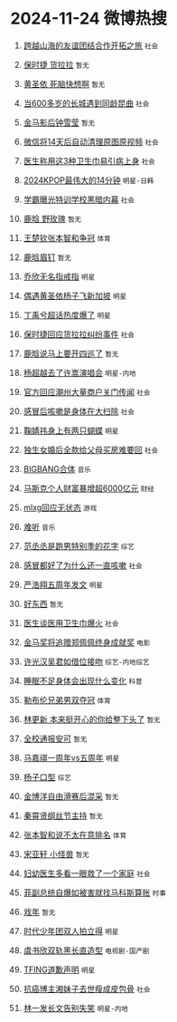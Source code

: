 # 2024-11-24 微博热搜 
1. [跨越山海的友谊团结合作开拓之旅](https://m.weibo.cn/search?containerid=100103type%3D1%26t%3D10%26q%3D%23%E8%B7%A8%E8%B6%8A%E5%B1%B1%E6%B5%B7%E7%9A%84%E5%8F%8B%E8%B0%8A%E5%9B%A2%E7%BB%93%E5%90%88%E4%BD%9C%E5%BC%80%E6%8B%93%E4%B9%8B%E6%97%85%23&stream_entry_id=51&isnewpage=1&extparam=seat%3D1%26cate%3D10103%26pos%3D0%26filter_type%3Drealtimehot%26stream_entry_id%3D51%26c_type%3D51%26q%3D%2523%25E8%25B7%25A8%25E8%25B6%258A%25E5%25B1%25B1%25E6%25B5%25B7%25E7%259A%2584%25E5%258F%258B%25E8%25B0%258A%25E5%259B%25A2%25E7%25BB%2593%25E5%2590%2588%25E4%25BD%259C%25E5%25BC%2580%25E6%258B%2593%25E4%25B9%258B%25E6%2597%2585%2523%26dgr%3D0%26display_time%3D1732377963%26pre_seqid%3D173237796323902395518113) `社会` 

2. [保时捷 货拉拉](https://m.weibo.cn/search?containerid=100103type%3D1%26t%3D10%26q%3D%E4%BF%9D%E6%97%B6%E6%8D%B7+%E8%B4%A7%E6%8B%89%E6%8B%89&stream_entry_id=31&isnewpage=1&extparam=seat%3D1%26cate%3D5001%26flag%3D2%26stream_entry_id%3D31%26realpos%3D1%26lcate%3D5001%26pos%3D0%26filter_type%3Drealtimehot%26band_rank%3D1%26c_type%3D31%26q%3D%25E4%25BF%259D%25E6%2597%25B6%25E6%258D%25B7%2520%25E8%25B4%25A7%25E6%258B%2589%25E6%258B%2589%26dgr%3D0%26display_time%3D1732377963%26pre_seqid%3D173237796323902395518113) `暂无` 

3. [黄圣依 死脑快想啊](https://m.weibo.cn/search?containerid=100103type%3D1%26t%3D10%26q%3D%E9%BB%84%E5%9C%A3%E4%BE%9D+%E6%AD%BB%E8%84%91%E5%BF%AB%E6%83%B3%E5%95%8A&stream_entry_id=31&isnewpage=1&extparam=seat%3D1%26cate%3D5001%26flag%3D2%26stream_entry_id%3D31%26realpos%3D2%26lcate%3D5001%26pos%3D1%26filter_type%3Drealtimehot%26band_rank%3D2%26c_type%3D31%26q%3D%25E9%25BB%2584%25E5%259C%25A3%25E4%25BE%259D%2520%25E6%25AD%25BB%25E8%2584%2591%25E5%25BF%25AB%25E6%2583%25B3%25E5%2595%258A%26dgr%3D0%26display_time%3D1732377963%26pre_seqid%3D173237796323902395518113) `暂无` 

4. [当600多岁的长城遇到同龄昆曲](https://m.weibo.cn/search?containerid=100103type%3D1%26t%3D10%26q%3D%23%E5%BD%93600%E5%A4%9A%E5%B2%81%E7%9A%84%E9%95%BF%E5%9F%8E%E9%81%87%E5%88%B0%E5%90%8C%E9%BE%84%E6%98%86%E6%9B%B2%23&stream_entry_id=31&isnewpage=1&extparam=seat%3D1%26cate%3D5001%26flag%3D0%26stream_entry_id%3D31%26realpos%3D3%26lcate%3D5001%26pos%3D2%26filter_type%3Drealtimehot%26band_rank%3D3%26c_type%3D31%26q%3D%2523%25E5%25BD%2593600%25E5%25A4%259A%25E5%25B2%2581%25E7%259A%2584%25E9%2595%25BF%25E5%259F%258E%25E9%2581%2587%25E5%2588%25B0%25E5%2590%258C%25E9%25BE%2584%25E6%2598%2586%25E6%259B%25B2%2523%26dgr%3D0%26display_time%3D1732377963%26pre_seqid%3D173237796323902395518113) `社会` 

5. [金马影后钟雪莹](https://m.weibo.cn/search?containerid=100103type%3D1%26t%3D10%26q%3D%23%E9%87%91%E9%A9%AC%E5%BD%B1%E5%90%8E%E9%92%9F%E9%9B%AA%E8%8E%B9%23&stream_entry_id=31&isnewpage=1&extparam=seat%3D1%26cate%3D5001%26flag%3D1%26stream_entry_id%3D31%26realpos%3D4%26lcate%3D5001%26pos%3D3%26filter_type%3Drealtimehot%26band_rank%3D4%26c_type%3D31%26q%3D%2523%25E9%2587%2591%25E9%25A9%25AC%25E5%25BD%25B1%25E5%2590%258E%25E9%2592%259F%25E9%259B%25AA%25E8%258E%25B9%2523%26dgr%3D0%26display_time%3D1732377963%26pre_seqid%3D173237796323902395518113) `暂无` 

6. [微信将14天后自动清理原图原视频](https://m.weibo.cn/search?containerid=100103type%3D1%26t%3D10%26q%3D%23%E5%BE%AE%E4%BF%A1%E5%B0%8614%E5%A4%A9%E5%90%8E%E8%87%AA%E5%8A%A8%E6%B8%85%E7%90%86%E5%8E%9F%E5%9B%BE%E5%8E%9F%E8%A7%86%E9%A2%91%23&stream_entry_id=31&isnewpage=1&extparam=seat%3D1%26cate%3D5001%26flag%3D0%26stream_entry_id%3D31%26realpos%3D5%26lcate%3D5001%26pos%3D4%26filter_type%3Drealtimehot%26band_rank%3D5%26c_type%3D31%26q%3D%2523%25E5%25BE%25AE%25E4%25BF%25A1%25E5%25B0%258614%25E5%25A4%25A9%25E5%2590%258E%25E8%2587%25AA%25E5%258A%25A8%25E6%25B8%2585%25E7%2590%2586%25E5%258E%259F%25E5%259B%25BE%25E5%258E%259F%25E8%25A7%2586%25E9%25A2%2591%2523%26dgr%3D0%26display_time%3D1732377963%26pre_seqid%3D173237796323902395518113) `社会` 

7. [医生称用这3种卫生巾易引病上身](https://m.weibo.cn/search?containerid=100103type%3D1%26t%3D10%26q%3D%23%E5%8C%BB%E7%94%9F%E7%A7%B0%E7%94%A8%E8%BF%993%E7%A7%8D%E5%8D%AB%E7%94%9F%E5%B7%BE%E6%98%93%E5%BC%95%E7%97%85%E4%B8%8A%E8%BA%AB%23&stream_entry_id=31&isnewpage=1&extparam=seat%3D1%26cate%3D5001%26flag%3D0%26stream_entry_id%3D31%26realpos%3D6%26lcate%3D5001%26pos%3D5%26filter_type%3Drealtimehot%26band_rank%3D6%26c_type%3D31%26q%3D%2523%25E5%258C%25BB%25E7%2594%259F%25E7%25A7%25B0%25E7%2594%25A8%25E8%25BF%25993%25E7%25A7%258D%25E5%258D%25AB%25E7%2594%259F%25E5%25B7%25BE%25E6%2598%2593%25E5%25BC%2595%25E7%2597%2585%25E4%25B8%258A%25E8%25BA%25AB%2523%26dgr%3D0%26display_time%3D1732377963%26pre_seqid%3D173237796323902395518113) `社会` 

8. [2024KPOP最伟大的14分钟](https://m.weibo.cn/search?containerid=100103type%3D1%26t%3D10%26q%3D%232024KPOP%E6%9C%80%E4%BC%9F%E5%A4%A7%E7%9A%8414%E5%88%86%E9%92%9F%23&stream_entry_id=31&isnewpage=1&extparam=seat%3D1%26cate%3D5001%26flag%3D16%26stream_entry_id%3D31%26realpos%3D7%26lcate%3D5001%26pos%3D6%26filter_type%3Drealtimehot%26band_rank%3D7%26c_type%3D31%26q%3D%25232024KPOP%25E6%259C%2580%25E4%25BC%259F%25E5%25A4%25A7%25E7%259A%258414%25E5%2588%2586%25E9%2592%259F%2523%26dgr%3D0%26display_time%3D1732377963%26pre_seqid%3D173237796323902395518113) `明星-日韩` 

9. [学霸曝光特训学校黑暗内幕](https://m.weibo.cn/search?containerid=100103type%3D1%26t%3D10%26q%3D%23%E5%AD%A6%E9%9C%B8%E6%9B%9D%E5%85%89%E7%89%B9%E8%AE%AD%E5%AD%A6%E6%A0%A1%E9%BB%91%E6%9A%97%E5%86%85%E5%B9%95%23&stream_entry_id=31&isnewpage=1&extparam=seat%3D1%26cate%3D5001%26flag%3D0%26stream_entry_id%3D31%26realpos%3D8%26lcate%3D5001%26pos%3D7%26filter_type%3Drealtimehot%26band_rank%3D8%26c_type%3D31%26q%3D%2523%25E5%25AD%25A6%25E9%259C%25B8%25E6%259B%259D%25E5%2585%2589%25E7%2589%25B9%25E8%25AE%25AD%25E5%25AD%25A6%25E6%25A0%25A1%25E9%25BB%2591%25E6%259A%2597%25E5%2586%2585%25E5%25B9%2595%2523%26dgr%3D0%26display_time%3D1732377963%26pre_seqid%3D173237796323902395518113) `社会` 

10. [鹿晗 野玫瑰](https://m.weibo.cn/search?containerid=100103type%3D1%26t%3D10%26q%3D%E9%B9%BF%E6%99%97+%E9%87%8E%E7%8E%AB%E7%91%B0&stream_entry_id=31&isnewpage=1&extparam=seat%3D1%26cate%3D5001%26flag%3D16%26stream_entry_id%3D31%26realpos%3D9%26lcate%3D5001%26pos%3D8%26filter_type%3Drealtimehot%26band_rank%3D9%26c_type%3D31%26q%3D%25E9%25B9%25BF%25E6%2599%2597%2520%25E9%2587%258E%25E7%258E%25AB%25E7%2591%25B0%26dgr%3D0%26display_time%3D1732377963%26pre_seqid%3D173237796323902395518113) `暂无` 

11. [王楚钦张本智和争冠](https://m.weibo.cn/search?containerid=100103type%3D1%26t%3D10%26q%3D%23%E7%8E%8B%E6%A5%9A%E9%92%A6%E5%BC%A0%E6%9C%AC%E6%99%BA%E5%92%8C%E4%BA%89%E5%86%A0%23&stream_entry_id=31&isnewpage=1&extparam=seat%3D1%26cate%3D5001%26flag%3D0%26stream_entry_id%3D31%26realpos%3D10%26lcate%3D5001%26pos%3D9%26filter_type%3Drealtimehot%26band_rank%3D10%26c_type%3D31%26q%3D%2523%25E7%258E%258B%25E6%25A5%259A%25E9%2592%25A6%25E5%25BC%25A0%25E6%259C%25AC%25E6%2599%25BA%25E5%2592%258C%25E4%25BA%2589%25E5%2586%25A0%2523%26dgr%3D0%26display_time%3D1732377963%26pre_seqid%3D173237796323902395518113) `体育` 

12. [鹿晗眉钉](https://m.weibo.cn/search?containerid=100103type%3D1%26t%3D10%26q%3D%E9%B9%BF%E6%99%97%E7%9C%89%E9%92%89&stream_entry_id=31&isnewpage=1&extparam=seat%3D1%26cate%3D5001%26flag%3D2%26stream_entry_id%3D31%26realpos%3D11%26lcate%3D5001%26pos%3D10%26filter_type%3Drealtimehot%26band_rank%3D11%26c_type%3D31%26q%3D%25E9%25B9%25BF%25E6%2599%2597%25E7%259C%2589%25E9%2592%2589%26dgr%3D0%26display_time%3D1732377963%26pre_seqid%3D173237796323902395518113) `暂无` 

13. [乔欣无名指戒指](https://m.weibo.cn/search?containerid=100103type%3D1%26t%3D10%26q%3D%23%E4%B9%94%E6%AC%A3%E6%97%A0%E5%90%8D%E6%8C%87%E6%88%92%E6%8C%87%23&stream_entry_id=31&isnewpage=1&extparam=seat%3D1%26cate%3D5001%26flag%3D1%26stream_entry_id%3D31%26realpos%3D12%26lcate%3D5001%26pos%3D11%26filter_type%3Drealtimehot%26band_rank%3D12%26c_type%3D31%26q%3D%2523%25E4%25B9%2594%25E6%25AC%25A3%25E6%2597%25A0%25E5%2590%258D%25E6%258C%2587%25E6%2588%2592%25E6%258C%2587%2523%26dgr%3D0%26display_time%3D1732377963%26pre_seqid%3D173237796323902395518113) `明星` 

14. [偶遇黄圣依杨子飞新加坡](https://m.weibo.cn/search?containerid=100103type%3D1%26t%3D10%26q%3D%23%E5%81%B6%E9%81%87%E9%BB%84%E5%9C%A3%E4%BE%9D%E6%9D%A8%E5%AD%90%E9%A3%9E%E6%96%B0%E5%8A%A0%E5%9D%A1%23&stream_entry_id=31&isnewpage=1&extparam=seat%3D1%26cate%3D5001%26flag%3D1%26stream_entry_id%3D31%26realpos%3D13%26lcate%3D5001%26pos%3D12%26filter_type%3Drealtimehot%26band_rank%3D13%26c_type%3D31%26q%3D%2523%25E5%2581%25B6%25E9%2581%2587%25E9%25BB%2584%25E5%259C%25A3%25E4%25BE%259D%25E6%259D%25A8%25E5%25AD%2590%25E9%25A3%259E%25E6%2596%25B0%25E5%258A%25A0%25E5%259D%25A1%2523%26dgr%3D0%26display_time%3D1732377963%26pre_seqid%3D173237796323902395518113) `明星` 

15. [丁禹兮超话热度爆了](https://m.weibo.cn/search?containerid=100103type%3D1%26t%3D10%26q%3D%23%E4%B8%81%E7%A6%B9%E5%85%AE%E8%B6%85%E8%AF%9D%E7%83%AD%E5%BA%A6%E7%88%86%E4%BA%86%23&stream_entry_id=31&isnewpage=1&extparam=seat%3D1%26cate%3D5001%26flag%3D0%26stream_entry_id%3D31%26realpos%3D14%26lcate%3D5001%26pos%3D13%26filter_type%3Drealtimehot%26band_rank%3D14%26c_type%3D31%26q%3D%2523%25E4%25B8%2581%25E7%25A6%25B9%25E5%2585%25AE%25E8%25B6%2585%25E8%25AF%259D%25E7%2583%25AD%25E5%25BA%25A6%25E7%2588%2586%25E4%25BA%2586%2523%26dgr%3D0%26display_time%3D1732377963%26pre_seqid%3D173237796323902395518113) `明星` 

16. [保时捷回应货拉拉纠纷事件](https://m.weibo.cn/search?containerid=100103type%3D1%26t%3D10%26q%3D%23%E4%BF%9D%E6%97%B6%E6%8D%B7%E5%9B%9E%E5%BA%94%E8%B4%A7%E6%8B%89%E6%8B%89%E7%BA%A0%E7%BA%B7%E4%BA%8B%E4%BB%B6%23&stream_entry_id=31&isnewpage=1&extparam=seat%3D1%26cate%3D5001%26flag%3D1%26stream_entry_id%3D31%26realpos%3D15%26lcate%3D5001%26pos%3D14%26filter_type%3Drealtimehot%26band_rank%3D15%26c_type%3D31%26q%3D%2523%25E4%25BF%259D%25E6%2597%25B6%25E6%258D%25B7%25E5%259B%259E%25E5%25BA%2594%25E8%25B4%25A7%25E6%258B%2589%25E6%258B%2589%25E7%25BA%25A0%25E7%25BA%25B7%25E4%25BA%258B%25E4%25BB%25B6%2523%26dgr%3D0%26display_time%3D1732377963%26pre_seqid%3D173237796323902395518113) `社会` 

17. [鹿晗说马上要开四巡了](https://m.weibo.cn/search?containerid=100103type%3D1%26t%3D10%26q%3D%23%E9%B9%BF%E6%99%97%E8%AF%B4%E9%A9%AC%E4%B8%8A%E8%A6%81%E5%BC%80%E5%9B%9B%E5%B7%A1%E4%BA%86%23&stream_entry_id=31&isnewpage=1&extparam=seat%3D1%26cate%3D5001%26flag%3D1%26stream_entry_id%3D31%26realpos%3D16%26lcate%3D5001%26pos%3D15%26filter_type%3Drealtimehot%26band_rank%3D16%26c_type%3D31%26q%3D%2523%25E9%25B9%25BF%25E6%2599%2597%25E8%25AF%25B4%25E9%25A9%25AC%25E4%25B8%258A%25E8%25A6%2581%25E5%25BC%2580%25E5%259B%259B%25E5%25B7%25A1%25E4%25BA%2586%2523%26dgr%3D0%26display_time%3D1732377963%26pre_seqid%3D173237796323902395518113) `暂无` 

18. [杨超越去了许嵩演唱会](https://m.weibo.cn/search?containerid=100103type%3D1%26t%3D10%26q%3D%23%E6%9D%A8%E8%B6%85%E8%B6%8A%E5%8E%BB%E4%BA%86%E8%AE%B8%E5%B5%A9%E6%BC%94%E5%94%B1%E4%BC%9A%23&stream_entry_id=31&isnewpage=1&extparam=seat%3D1%26cate%3D5001%26flag%3D0%26stream_entry_id%3D31%26realpos%3D17%26lcate%3D5001%26pos%3D16%26filter_type%3Drealtimehot%26band_rank%3D17%26c_type%3D31%26q%3D%2523%25E6%259D%25A8%25E8%25B6%2585%25E8%25B6%258A%25E5%258E%25BB%25E4%25BA%2586%25E8%25AE%25B8%25E5%25B5%25A9%25E6%25BC%2594%25E5%2594%25B1%25E4%25BC%259A%2523%26dgr%3D0%26display_time%3D1732377963%26pre_seqid%3D173237796323902395518113) `明星-内地` 

19. [官方回应潮州大量商户关门传闻](https://m.weibo.cn/search?containerid=100103type%3D1%26t%3D10%26q%3D%23%E5%AE%98%E6%96%B9%E5%9B%9E%E5%BA%94%E6%BD%AE%E5%B7%9E%E5%A4%A7%E9%87%8F%E5%95%86%E6%88%B7%E5%85%B3%E9%97%A8%E4%BC%A0%E9%97%BB%23&stream_entry_id=31&isnewpage=1&extparam=seat%3D1%26cate%3D5001%26flag%3D1%26stream_entry_id%3D31%26realpos%3D18%26lcate%3D5001%26pos%3D17%26filter_type%3Drealtimehot%26band_rank%3D18%26c_type%3D31%26q%3D%2523%25E5%25AE%2598%25E6%2596%25B9%25E5%259B%259E%25E5%25BA%2594%25E6%25BD%25AE%25E5%25B7%259E%25E5%25A4%25A7%25E9%2587%258F%25E5%2595%2586%25E6%2588%25B7%25E5%2585%25B3%25E9%2597%25A8%25E4%25BC%25A0%25E9%2597%25BB%2523%26dgr%3D0%26display_time%3D1732377963%26pre_seqid%3D173237796323902395518113) `社会` 

20. [感冒后咳嗽是身体在大扫除](https://m.weibo.cn/search?containerid=100103type%3D1%26t%3D10%26q%3D%23%E6%84%9F%E5%86%92%E5%90%8E%E5%92%B3%E5%97%BD%E6%98%AF%E8%BA%AB%E4%BD%93%E5%9C%A8%E5%A4%A7%E6%89%AB%E9%99%A4%23&stream_entry_id=31&isnewpage=1&extparam=seat%3D1%26cate%3D5001%26flag%3D0%26stream_entry_id%3D31%26realpos%3D19%26lcate%3D5001%26pos%3D18%26filter_type%3Drealtimehot%26band_rank%3D19%26c_type%3D31%26q%3D%2523%25E6%2584%259F%25E5%2586%2592%25E5%2590%258E%25E5%2592%25B3%25E5%2597%25BD%25E6%2598%25AF%25E8%25BA%25AB%25E4%25BD%2593%25E5%259C%25A8%25E5%25A4%25A7%25E6%2589%25AB%25E9%2599%25A4%2523%26dgr%3D0%26display_time%3D1732377963%26pre_seqid%3D173237796323902395518113) `社会` 

21. [鞠婧祎身上有两只蝴蝶](https://m.weibo.cn/search?containerid=100103type%3D1%26t%3D10%26q%3D%23%E9%9E%A0%E5%A9%A7%E7%A5%8E%E8%BA%AB%E4%B8%8A%E6%9C%89%E4%B8%A4%E5%8F%AA%E8%9D%B4%E8%9D%B6%23&stream_entry_id=31&isnewpage=1&extparam=seat%3D1%26cate%3D5001%26flag%3D1%26stream_entry_id%3D31%26realpos%3D20%26lcate%3D5001%26pos%3D19%26filter_type%3Drealtimehot%26band_rank%3D20%26c_type%3D31%26q%3D%2523%25E9%259E%25A0%25E5%25A9%25A7%25E7%25A5%258E%25E8%25BA%25AB%25E4%25B8%258A%25E6%259C%2589%25E4%25B8%25A4%25E5%258F%25AA%25E8%259D%25B4%25E8%259D%25B6%2523%26dgr%3D0%26display_time%3D1732377963%26pre_seqid%3D173237796323902395518113) `明星` 

22. [独生女婚后全款给父母买房难要回](https://m.weibo.cn/search?containerid=100103type%3D1%26t%3D10%26q%3D%23%E7%8B%AC%E7%94%9F%E5%A5%B3%E5%A9%9A%E5%90%8E%E5%85%A8%E6%AC%BE%E7%BB%99%E7%88%B6%E6%AF%8D%E4%B9%B0%E6%88%BF%E9%9A%BE%E8%A6%81%E5%9B%9E%23&stream_entry_id=31&isnewpage=1&extparam=seat%3D1%26cate%3D5001%26flag%3D0%26stream_entry_id%3D31%26realpos%3D21%26lcate%3D5001%26pos%3D20%26filter_type%3Drealtimehot%26band_rank%3D21%26c_type%3D31%26q%3D%2523%25E7%258B%25AC%25E7%2594%259F%25E5%25A5%25B3%25E5%25A9%259A%25E5%2590%258E%25E5%2585%25A8%25E6%25AC%25BE%25E7%25BB%2599%25E7%2588%25B6%25E6%25AF%258D%25E4%25B9%25B0%25E6%2588%25BF%25E9%259A%25BE%25E8%25A6%2581%25E5%259B%259E%2523%26dgr%3D0%26display_time%3D1732377963%26pre_seqid%3D173237796323902395518113) `社会` 

23. [BIGBANG合体](https://m.weibo.cn/search?containerid=100103type%3D1%26t%3D10%26q%3DBIGBANG%E5%90%88%E4%BD%93&stream_entry_id=31&isnewpage=1&extparam=seat%3D1%26cate%3D5001%26flag%3D0%26stream_entry_id%3D31%26realpos%3D22%26lcate%3D5001%26pos%3D21%26filter_type%3Drealtimehot%26band_rank%3D22%26c_type%3D31%26q%3DBIGBANG%25E5%2590%2588%25E4%25BD%2593%26dgr%3D0%26display_time%3D1732377963%26pre_seqid%3D173237796323902395518113) `音乐` 

24. [马斯克个人财富暴增超6000亿元](https://m.weibo.cn/search?containerid=100103type%3D1%26t%3D10%26q%3D%23%E9%A9%AC%E6%96%AF%E5%85%8B%E4%B8%AA%E4%BA%BA%E8%B4%A2%E5%AF%8C%E6%9A%B4%E5%A2%9E%E8%B6%856000%E4%BA%BF%E5%85%83%23&stream_entry_id=31&isnewpage=1&extparam=seat%3D1%26cate%3D5001%26flag%3D0%26stream_entry_id%3D31%26realpos%3D23%26lcate%3D5001%26pos%3D22%26filter_type%3Drealtimehot%26band_rank%3D23%26c_type%3D31%26q%3D%2523%25E9%25A9%25AC%25E6%2596%25AF%25E5%2585%258B%25E4%25B8%25AA%25E4%25BA%25BA%25E8%25B4%25A2%25E5%25AF%258C%25E6%259A%25B4%25E5%25A2%259E%25E8%25B6%25856000%25E4%25BA%25BF%25E5%2585%2583%2523%26dgr%3D0%26display_time%3D1732377963%26pre_seqid%3D173237796323902395518113) `财经` 

25. [mlxg回应无状态](https://m.weibo.cn/search?containerid=100103type%3D1%26t%3D10%26q%3D%23mlxg%E5%9B%9E%E5%BA%94%E6%97%A0%E7%8A%B6%E6%80%81%23&stream_entry_id=31&isnewpage=1&extparam=seat%3D1%26cate%3D5001%26flag%3D0%26stream_entry_id%3D31%26realpos%3D24%26lcate%3D5001%26pos%3D23%26filter_type%3Drealtimehot%26band_rank%3D24%26c_type%3D31%26q%3D%2523mlxg%25E5%259B%259E%25E5%25BA%2594%25E6%2597%25A0%25E7%258A%25B6%25E6%2580%2581%2523%26dgr%3D0%26display_time%3D1732377963%26pre_seqid%3D173237796323902395518113) `游戏` 

26. [难听](https://m.weibo.cn/search?containerid=100103type%3D1%26t%3D10%26q%3D%E9%9A%BE%E5%90%AC&stream_entry_id=31&isnewpage=1&extparam=seat%3D1%26cate%3D5001%26flag%3D0%26stream_entry_id%3D31%26realpos%3D25%26lcate%3D5001%26pos%3D24%26filter_type%3Drealtimehot%26band_rank%3D25%26c_type%3D31%26q%3D%25E9%259A%25BE%25E5%2590%25AC%26dgr%3D0%26display_time%3D1732377963%26pre_seqid%3D173237796323902395518113) `音乐` 

27. [范丞丞是跑男特别季的花字](https://m.weibo.cn/search?containerid=100103type%3D1%26t%3D10%26q%3D%23%E8%8C%83%E4%B8%9E%E4%B8%9E%E6%98%AF%E8%B7%91%E7%94%B7%E7%89%B9%E5%88%AB%E5%AD%A3%E7%9A%84%E8%8A%B1%E5%AD%97%23&stream_entry_id=31&isnewpage=1&extparam=seat%3D1%26cate%3D5001%26flag%3D1%26stream_entry_id%3D31%26realpos%3D26%26lcate%3D5001%26pos%3D25%26filter_type%3Drealtimehot%26band_rank%3D26%26c_type%3D31%26q%3D%2523%25E8%258C%2583%25E4%25B8%259E%25E4%25B8%259E%25E6%2598%25AF%25E8%25B7%2591%25E7%2594%25B7%25E7%2589%25B9%25E5%2588%25AB%25E5%25AD%25A3%25E7%259A%2584%25E8%258A%25B1%25E5%25AD%2597%2523%26dgr%3D0%26display_time%3D1732377963%26pre_seqid%3D173237796323902395518113) `综艺` 

28. [感冒都好了为什么还一直咳嗽](https://m.weibo.cn/search?containerid=100103type%3D1%26t%3D10%26q%3D%23%E6%84%9F%E5%86%92%E9%83%BD%E5%A5%BD%E4%BA%86%E4%B8%BA%E4%BB%80%E4%B9%88%E8%BF%98%E4%B8%80%E7%9B%B4%E5%92%B3%E5%97%BD%23&stream_entry_id=31&isnewpage=1&extparam=seat%3D1%26cate%3D5001%26flag%3D1%26stream_entry_id%3D31%26realpos%3D27%26lcate%3D5001%26pos%3D26%26filter_type%3Drealtimehot%26band_rank%3D27%26c_type%3D31%26q%3D%2523%25E6%2584%259F%25E5%2586%2592%25E9%2583%25BD%25E5%25A5%25BD%25E4%25BA%2586%25E4%25B8%25BA%25E4%25BB%2580%25E4%25B9%2588%25E8%25BF%2598%25E4%25B8%2580%25E7%259B%25B4%25E5%2592%25B3%25E5%2597%25BD%2523%26dgr%3D0%26display_time%3D1732377963%26pre_seqid%3D173237796323902395518113) `社会` 

29. [严浩翔五周年发文](https://m.weibo.cn/search?containerid=100103type%3D1%26t%3D10%26q%3D%23%E4%B8%A5%E6%B5%A9%E7%BF%94%E4%BA%94%E5%91%A8%E5%B9%B4%E5%8F%91%E6%96%87%23&stream_entry_id=31&isnewpage=1&extparam=seat%3D1%26cate%3D5001%26flag%3D1%26stream_entry_id%3D31%26realpos%3D28%26lcate%3D5001%26pos%3D27%26filter_type%3Drealtimehot%26band_rank%3D28%26c_type%3D31%26q%3D%2523%25E4%25B8%25A5%25E6%25B5%25A9%25E7%25BF%2594%25E4%25BA%2594%25E5%2591%25A8%25E5%25B9%25B4%25E5%258F%2591%25E6%2596%2587%2523%26dgr%3D0%26display_time%3D1732377963%26pre_seqid%3D173237796323902395518113) `明星` 

30. [好东西](https://m.weibo.cn/search?containerid=100103type%3D1%26t%3D10%26q%3D%E5%A5%BD%E4%B8%9C%E8%A5%BF&stream_entry_id=31&isnewpage=1&extparam=seat%3D1%26cate%3D5001%26flag%3D0%26stream_entry_id%3D31%26realpos%3D29%26lcate%3D5001%26pos%3D28%26filter_type%3Drealtimehot%26band_rank%3D29%26c_type%3D31%26q%3D%25E5%25A5%25BD%25E4%25B8%259C%25E8%25A5%25BF%26dgr%3D0%26display_time%3D1732377963%26pre_seqid%3D173237796323902395518113) `暂无` 

31. [医生谈医用卫生巾爆火](https://m.weibo.cn/search?containerid=100103type%3D1%26t%3D10%26q%3D%23%E5%8C%BB%E7%94%9F%E8%B0%88%E5%8C%BB%E7%94%A8%E5%8D%AB%E7%94%9F%E5%B7%BE%E7%88%86%E7%81%AB%23&stream_entry_id=31&isnewpage=1&extparam=seat%3D1%26cate%3D5001%26flag%3D1%26stream_entry_id%3D31%26realpos%3D30%26lcate%3D5001%26pos%3D29%26filter_type%3Drealtimehot%26band_rank%3D30%26c_type%3D31%26q%3D%2523%25E5%258C%25BB%25E7%2594%259F%25E8%25B0%2588%25E5%258C%25BB%25E7%2594%25A8%25E5%258D%25AB%25E7%2594%259F%25E5%25B7%25BE%25E7%2588%2586%25E7%2581%25AB%2523%26dgr%3D0%26display_time%3D1732377963%26pre_seqid%3D173237796323902395518113) `社会` 

32. [金马奖将追赠郑佩佩终身成就奖](https://m.weibo.cn/search?containerid=100103type%3D1%26t%3D10%26q%3D%23%E9%87%91%E9%A9%AC%E5%A5%96%E5%B0%86%E8%BF%BD%E8%B5%A0%E9%83%91%E4%BD%A9%E4%BD%A9%E7%BB%88%E8%BA%AB%E6%88%90%E5%B0%B1%E5%A5%96%23&stream_entry_id=31&isnewpage=1&extparam=seat%3D1%26cate%3D5001%26flag%3D0%26stream_entry_id%3D31%26realpos%3D31%26lcate%3D5001%26pos%3D30%26filter_type%3Drealtimehot%26band_rank%3D31%26c_type%3D31%26q%3D%2523%25E9%2587%2591%25E9%25A9%25AC%25E5%25A5%2596%25E5%25B0%2586%25E8%25BF%25BD%25E8%25B5%25A0%25E9%2583%2591%25E4%25BD%25A9%25E4%25BD%25A9%25E7%25BB%2588%25E8%25BA%25AB%25E6%2588%2590%25E5%25B0%25B1%25E5%25A5%2596%2523%26dgr%3D0%26display_time%3D1732377963%26pre_seqid%3D173237796323902395518113) `电影` 

33. [许光汉吴君如借位接吻](https://m.weibo.cn/search?containerid=100103type%3D1%26t%3D10%26q%3D%23%E8%AE%B8%E5%85%89%E6%B1%89%E5%90%B4%E5%90%9B%E5%A6%82%E5%80%9F%E4%BD%8D%E6%8E%A5%E5%90%BB%23&stream_entry_id=31&isnewpage=1&extparam=seat%3D1%26cate%3D5001%26flag%3D1%26stream_entry_id%3D31%26realpos%3D32%26lcate%3D5001%26pos%3D31%26filter_type%3Drealtimehot%26band_rank%3D32%26c_type%3D31%26q%3D%2523%25E8%25AE%25B8%25E5%2585%2589%25E6%25B1%2589%25E5%2590%25B4%25E5%2590%259B%25E5%25A6%2582%25E5%2580%259F%25E4%25BD%258D%25E6%258E%25A5%25E5%2590%25BB%2523%26dgr%3D0%26display_time%3D1732377963%26pre_seqid%3D173237796323902395518113) `综艺-内地综艺` 

34. [睡眠不足身体会出现什么变化](https://m.weibo.cn/search?containerid=100103type%3D1%26t%3D10%26q%3D%23%E7%9D%A1%E7%9C%A0%E4%B8%8D%E8%B6%B3%E8%BA%AB%E4%BD%93%E4%BC%9A%E5%87%BA%E7%8E%B0%E4%BB%80%E4%B9%88%E5%8F%98%E5%8C%96%23&stream_entry_id=31&isnewpage=1&extparam=seat%3D1%26cate%3D5001%26flag%3D0%26stream_entry_id%3D31%26realpos%3D33%26lcate%3D5001%26pos%3D32%26filter_type%3Drealtimehot%26band_rank%3D33%26c_type%3D31%26q%3D%2523%25E7%259D%25A1%25E7%259C%25A0%25E4%25B8%258D%25E8%25B6%25B3%25E8%25BA%25AB%25E4%25BD%2593%25E4%25BC%259A%25E5%2587%25BA%25E7%258E%25B0%25E4%25BB%2580%25E4%25B9%2588%25E5%258F%2598%25E5%258C%2596%2523%26dgr%3D0%26display_time%3D1732377963%26pre_seqid%3D173237796323902395518113) `科普` 

35. [勒布伦兄弟男双夺冠](https://m.weibo.cn/search?containerid=100103type%3D1%26t%3D10%26q%3D%23%E5%8B%92%E5%B8%83%E4%BC%A6%E5%85%84%E5%BC%9F%E7%94%B7%E5%8F%8C%E5%A4%BA%E5%86%A0%23&stream_entry_id=31&isnewpage=1&extparam=seat%3D1%26cate%3D5001%26flag%3D0%26stream_entry_id%3D31%26realpos%3D34%26lcate%3D5001%26pos%3D33%26filter_type%3Drealtimehot%26band_rank%3D34%26c_type%3D31%26q%3D%2523%25E5%258B%2592%25E5%25B8%2583%25E4%25BC%25A6%25E5%2585%2584%25E5%25BC%259F%25E7%2594%25B7%25E5%258F%258C%25E5%25A4%25BA%25E5%2586%25A0%2523%26dgr%3D0%26display_time%3D1732377963%26pre_seqid%3D173237796323902395518113) `体育` 

36. [林更新 本来挺开心的你给整下头了](https://m.weibo.cn/search?containerid=100103type%3D1%26t%3D10%26q%3D%E6%9E%97%E6%9B%B4%E6%96%B0+%E6%9C%AC%E6%9D%A5%E6%8C%BA%E5%BC%80%E5%BF%83%E7%9A%84%E4%BD%A0%E7%BB%99%E6%95%B4%E4%B8%8B%E5%A4%B4%E4%BA%86&stream_entry_id=31&isnewpage=1&extparam=seat%3D1%26cate%3D5001%26flag%3D0%26stream_entry_id%3D31%26realpos%3D35%26lcate%3D5001%26pos%3D34%26filter_type%3Drealtimehot%26band_rank%3D35%26c_type%3D31%26q%3D%25E6%259E%2597%25E6%259B%25B4%25E6%2596%25B0%2520%25E6%259C%25AC%25E6%259D%25A5%25E6%258C%25BA%25E5%25BC%2580%25E5%25BF%2583%25E7%259A%2584%25E4%25BD%25A0%25E7%25BB%2599%25E6%2595%25B4%25E4%25B8%258B%25E5%25A4%25B4%25E4%25BA%2586%26dgr%3D0%26display_time%3D1732377963%26pre_seqid%3D173237796323902395518113) `暂无` 

37. [全校通报安可](https://m.weibo.cn/search?containerid=100103type%3D1%26t%3D10%26q%3D%E5%85%A8%E6%A0%A1%E9%80%9A%E6%8A%A5%E5%AE%89%E5%8F%AF&stream_entry_id=31&isnewpage=1&extparam=seat%3D1%26cate%3D5001%26flag%3D1%26stream_entry_id%3D31%26realpos%3D36%26lcate%3D5001%26pos%3D35%26filter_type%3Drealtimehot%26band_rank%3D36%26c_type%3D31%26q%3D%25E5%2585%25A8%25E6%25A0%25A1%25E9%2580%259A%25E6%258A%25A5%25E5%25AE%2589%25E5%258F%25AF%26dgr%3D0%26display_time%3D1732377963%26pre_seqid%3D173237796323902395518113) `暂无` 

38. [马嘉祺一周年vs五周年](https://m.weibo.cn/search?containerid=100103type%3D1%26t%3D10%26q%3D%23%E9%A9%AC%E5%98%89%E7%A5%BA%E4%B8%80%E5%91%A8%E5%B9%B4vs%E4%BA%94%E5%91%A8%E5%B9%B4%23&stream_entry_id=31&isnewpage=1&extparam=seat%3D1%26cate%3D5001%26flag%3D1%26stream_entry_id%3D31%26realpos%3D37%26lcate%3D5001%26pos%3D36%26filter_type%3Drealtimehot%26band_rank%3D37%26c_type%3D31%26q%3D%2523%25E9%25A9%25AC%25E5%2598%2589%25E7%25A5%25BA%25E4%25B8%2580%25E5%2591%25A8%25E5%25B9%25B4vs%25E4%25BA%2594%25E5%2591%25A8%25E5%25B9%25B4%2523%26dgr%3D0%26display_time%3D1732377963%26pre_seqid%3D173237796323902395518113) `明星` 

39. [杨子口型](https://m.weibo.cn/search?containerid=100103type%3D1%26t%3D10%26q%3D%E6%9D%A8%E5%AD%90%E5%8F%A3%E5%9E%8B&stream_entry_id=31&isnewpage=1&extparam=seat%3D1%26cate%3D5001%26flag%3D0%26stream_entry_id%3D31%26realpos%3D38%26lcate%3D5001%26pos%3D37%26filter_type%3Drealtimehot%26band_rank%3D38%26c_type%3D31%26q%3D%25E6%259D%25A8%25E5%25AD%2590%25E5%258F%25A3%25E5%259E%258B%26dgr%3D0%26display_time%3D1732377963%26pre_seqid%3D173237796323902395518113) `综艺` 

40. [金博洋自由滑赛后混采](https://m.weibo.cn/search?containerid=100103type%3D1%26t%3D10%26q%3D%E9%87%91%E5%8D%9A%E6%B4%8B%E8%87%AA%E7%94%B1%E6%BB%91%E8%B5%9B%E5%90%8E%E6%B7%B7%E9%87%87&stream_entry_id=31&isnewpage=1&extparam=seat%3D1%26cate%3D5001%26flag%3D1%26stream_entry_id%3D31%26realpos%3D39%26lcate%3D5001%26pos%3D38%26filter_type%3Drealtimehot%26band_rank%3D39%26c_type%3D31%26q%3D%25E9%2587%2591%25E5%258D%259A%25E6%25B4%258B%25E8%2587%25AA%25E7%2594%25B1%25E6%25BB%2591%25E8%25B5%259B%25E5%2590%258E%25E6%25B7%25B7%25E9%2587%2587%26dgr%3D0%26display_time%3D1732377963%26pre_seqid%3D173237796323902395518113) `暂无` 

41. [秦霄贤纲丝节主持](https://m.weibo.cn/search?containerid=100103type%3D1%26t%3D10%26q%3D%E7%A7%A6%E9%9C%84%E8%B4%A4%E7%BA%B2%E4%B8%9D%E8%8A%82%E4%B8%BB%E6%8C%81&stream_entry_id=31&isnewpage=1&extparam=seat%3D1%26cate%3D5001%26flag%3D0%26stream_entry_id%3D31%26realpos%3D40%26lcate%3D5001%26pos%3D39%26filter_type%3Drealtimehot%26band_rank%3D40%26c_type%3D31%26q%3D%25E7%25A7%25A6%25E9%259C%2584%25E8%25B4%25A4%25E7%25BA%25B2%25E4%25B8%259D%25E8%258A%2582%25E4%25B8%25BB%25E6%258C%2581%26dgr%3D0%26display_time%3D1732377963%26pre_seqid%3D173237796323902395518113) `暂无` 

42. [张本智和说不太在意排名](https://m.weibo.cn/search?containerid=100103type%3D1%26t%3D10%26q%3D%23%E5%BC%A0%E6%9C%AC%E6%99%BA%E5%92%8C%E8%AF%B4%E4%B8%8D%E5%A4%AA%E5%9C%A8%E6%84%8F%E6%8E%92%E5%90%8D%23&stream_entry_id=31&isnewpage=1&extparam=seat%3D1%26cate%3D5001%26flag%3D1%26stream_entry_id%3D31%26realpos%3D41%26lcate%3D5001%26pos%3D40%26filter_type%3Drealtimehot%26band_rank%3D41%26c_type%3D31%26q%3D%2523%25E5%25BC%25A0%25E6%259C%25AC%25E6%2599%25BA%25E5%2592%258C%25E8%25AF%25B4%25E4%25B8%258D%25E5%25A4%25AA%25E5%259C%25A8%25E6%2584%258F%25E6%258E%2592%25E5%2590%258D%2523%26dgr%3D0%26display_time%3D1732377963%26pre_seqid%3D173237796323902395518113) `体育` 

43. [宋亚轩 小怪兽](https://m.weibo.cn/search?containerid=100103type%3D1%26t%3D10%26q%3D%E5%AE%8B%E4%BA%9A%E8%BD%A9+%E5%B0%8F%E6%80%AA%E5%85%BD&stream_entry_id=31&isnewpage=1&extparam=seat%3D1%26cate%3D5001%26flag%3D0%26stream_entry_id%3D31%26realpos%3D42%26lcate%3D5001%26pos%3D41%26filter_type%3Drealtimehot%26band_rank%3D42%26c_type%3D31%26q%3D%25E5%25AE%258B%25E4%25BA%259A%25E8%25BD%25A9%2520%25E5%25B0%258F%25E6%2580%25AA%25E5%2585%25BD%26dgr%3D0%26display_time%3D1732377963%26pre_seqid%3D173237796323902395518113) `暂无` 

44. [妇幼医生多看一眼救了一个家庭](https://m.weibo.cn/search?containerid=100103type%3D1%26t%3D10%26q%3D%23%E5%A6%87%E5%B9%BC%E5%8C%BB%E7%94%9F%E5%A4%9A%E7%9C%8B%E4%B8%80%E7%9C%BC%E6%95%91%E4%BA%86%E4%B8%80%E4%B8%AA%E5%AE%B6%E5%BA%AD%23&stream_entry_id=31&isnewpage=1&extparam=seat%3D1%26cate%3D5001%26flag%3D32768%26stream_entry_id%3D31%26realpos%3D43%26lcate%3D5001%26pos%3D42%26filter_type%3Drealtimehot%26band_rank%3D43%26c_type%3D31%26q%3D%2523%25E5%25A6%2587%25E5%25B9%25BC%25E5%258C%25BB%25E7%2594%259F%25E5%25A4%259A%25E7%259C%258B%25E4%25B8%2580%25E7%259C%25BC%25E6%2595%2591%25E4%25BA%2586%25E4%25B8%2580%25E4%25B8%25AA%25E5%25AE%25B6%25E5%25BA%25AD%2523%26dgr%3D0%26display_time%3D1732377963%26pre_seqid%3D173237796323902395518113) `社会` 

45. [菲副总统自爆如被害就找马科斯算账](https://m.weibo.cn/search?containerid=100103type%3D1%26t%3D10%26q%3D%23%E8%8F%B2%E5%89%AF%E6%80%BB%E7%BB%9F%E8%87%AA%E7%88%86%E5%A6%82%E8%A2%AB%E5%AE%B3%E5%B0%B1%E6%89%BE%E9%A9%AC%E7%A7%91%E6%96%AF%E7%AE%97%E8%B4%A6%23&stream_entry_id=31&isnewpage=1&extparam=seat%3D1%26cate%3D5001%26flag%3D0%26stream_entry_id%3D31%26realpos%3D44%26lcate%3D5001%26pos%3D43%26filter_type%3Drealtimehot%26band_rank%3D44%26c_type%3D31%26q%3D%2523%25E8%258F%25B2%25E5%2589%25AF%25E6%2580%25BB%25E7%25BB%259F%25E8%2587%25AA%25E7%2588%2586%25E5%25A6%2582%25E8%25A2%25AB%25E5%25AE%25B3%25E5%25B0%25B1%25E6%2589%25BE%25E9%25A9%25AC%25E7%25A7%2591%25E6%2596%25AF%25E7%25AE%2597%25E8%25B4%25A6%2523%26dgr%3D0%26display_time%3D1732377963%26pre_seqid%3D173237796323902395518113) `时事` 

46. [戏年](https://m.weibo.cn/search?containerid=100103type%3D1%26t%3D10%26q%3D%E6%88%8F%E5%B9%B4&stream_entry_id=31&isnewpage=1&extparam=seat%3D1%26cate%3D5001%26flag%3D1%26stream_entry_id%3D31%26realpos%3D45%26lcate%3D5001%26pos%3D44%26filter_type%3Drealtimehot%26band_rank%3D45%26c_type%3D31%26q%3D%25E6%2588%258F%25E5%25B9%25B4%26dgr%3D0%26display_time%3D1732377963%26pre_seqid%3D173237796323902395518113) `暂无` 

47. [时代少年团双人拍立得](https://m.weibo.cn/search?containerid=100103type%3D1%26t%3D10%26q%3D%23%E6%97%B6%E4%BB%A3%E5%B0%91%E5%B9%B4%E5%9B%A2%E5%8F%8C%E4%BA%BA%E6%8B%8D%E7%AB%8B%E5%BE%97%23&stream_entry_id=31&isnewpage=1&extparam=seat%3D1%26cate%3D5001%26flag%3D1%26stream_entry_id%3D31%26realpos%3D46%26lcate%3D5001%26pos%3D45%26filter_type%3Drealtimehot%26band_rank%3D46%26c_type%3D31%26q%3D%2523%25E6%2597%25B6%25E4%25BB%25A3%25E5%25B0%2591%25E5%25B9%25B4%25E5%259B%25A2%25E5%258F%258C%25E4%25BA%25BA%25E6%258B%258D%25E7%25AB%258B%25E5%25BE%2597%2523%26dgr%3D0%26display_time%3D1732377963%26pre_seqid%3D173237796323902395518113) `明星` 

48. [虞书欣双轨黑长直造型](https://m.weibo.cn/search?containerid=100103type%3D1%26t%3D10%26q%3D%23%E8%99%9E%E4%B9%A6%E6%AC%A3%E5%8F%8C%E8%BD%A8%E9%BB%91%E9%95%BF%E7%9B%B4%E9%80%A0%E5%9E%8B%23&stream_entry_id=31&isnewpage=1&extparam=seat%3D1%26cate%3D5001%26flag%3D0%26stream_entry_id%3D31%26realpos%3D47%26lcate%3D5001%26pos%3D46%26filter_type%3Drealtimehot%26band_rank%3D47%26c_type%3D31%26q%3D%2523%25E8%2599%259E%25E4%25B9%25A6%25E6%25AC%25A3%25E5%258F%258C%25E8%25BD%25A8%25E9%25BB%2591%25E9%2595%25BF%25E7%259B%25B4%25E9%2580%25A0%25E5%259E%258B%2523%26dgr%3D0%26display_time%3D1732377963%26pre_seqid%3D173237796323902395518113) `电视剧-国产剧` 

49. [TFING道歉声明](https://m.weibo.cn/search?containerid=100103type%3D1%26t%3D10%26q%3D%23TFING%E9%81%93%E6%AD%89%E5%A3%B0%E6%98%8E%23&stream_entry_id=31&isnewpage=1&extparam=seat%3D1%26cate%3D5001%26flag%3D0%26stream_entry_id%3D31%26realpos%3D48%26lcate%3D5001%26pos%3D47%26filter_type%3Drealtimehot%26band_rank%3D48%26c_type%3D31%26q%3D%2523TFING%25E9%2581%2593%25E6%25AD%2589%25E5%25A3%25B0%25E6%2598%258E%2523%26dgr%3D0%26display_time%3D1732377963%26pre_seqid%3D173237796323902395518113) `明星` 

50. [抗癌博主湘妹子去世瘦成皮包骨](https://m.weibo.cn/search?containerid=100103type%3D1%26t%3D10%26q%3D%23%E6%8A%97%E7%99%8C%E5%8D%9A%E4%B8%BB%E6%B9%98%E5%A6%B9%E5%AD%90%E5%8E%BB%E4%B8%96%E7%98%A6%E6%88%90%E7%9A%AE%E5%8C%85%E9%AA%A8%23&stream_entry_id=31&isnewpage=1&extparam=seat%3D1%26cate%3D5001%26flag%3D1%26stream_entry_id%3D31%26realpos%3D49%26lcate%3D5001%26pos%3D48%26filter_type%3Drealtimehot%26band_rank%3D49%26c_type%3D31%26q%3D%2523%25E6%258A%2597%25E7%2599%258C%25E5%258D%259A%25E4%25B8%25BB%25E6%25B9%2598%25E5%25A6%25B9%25E5%25AD%2590%25E5%258E%25BB%25E4%25B8%2596%25E7%2598%25A6%25E6%2588%2590%25E7%259A%25AE%25E5%258C%2585%25E9%25AA%25A8%2523%26dgr%3D0%26display_time%3D1732377963%26pre_seqid%3D173237796323902395518113) `社会` 

51. [林一发长文告别失笑](https://m.weibo.cn/search?containerid=100103type%3D1%26t%3D10%26q%3D%23%E6%9E%97%E4%B8%80%E5%8F%91%E9%95%BF%E6%96%87%E5%91%8A%E5%88%AB%E5%A4%B1%E7%AC%91%23&stream_entry_id=31&isnewpage=1&extparam=seat%3D1%26cate%3D5001%26flag%3D0%26stream_entry_id%3D31%26realpos%3D50%26lcate%3D5001%26pos%3D49%26filter_type%3Drealtimehot%26band_rank%3D50%26c_type%3D31%26q%3D%2523%25E6%259E%2597%25E4%25B8%2580%25E5%258F%2591%25E9%2595%25BF%25E6%2596%2587%25E5%2591%258A%25E5%2588%25AB%25E5%25A4%25B1%25E7%25AC%2591%2523%26dgr%3D0%26display_time%3D1732377963%26pre_seqid%3D173237796323902395518113) `明星-内地` 
